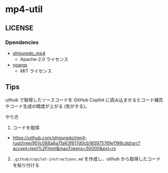 # mp4-util

## LICENSE

### Dpendencies

- [shiguredo_mp4](https://github.com/shiguredo/mp4-rust/tree/develop?tab=Apache-2.0-1-ov-file#readme)
  - Apache-2.0 ライセンス
- [noargs](https://github.com/sile/noargs?tab=MIT-1-ov-file)
  - MIT ライセンス

## Tips

uithub で取得したソースコードを GitHub Copilot に読み込ませるとコード補完やコード生成の精度が上がる (気がする)。

やり方

1. コードを取得
  - https://uithub.com/shiguredo/mp4-rust/tree/951c088a8a7fa63f617d0cb16597576fe1199cdd/src?accept=text%2Fhtml&maxTokens=50000&ext=rs
2. `.github/copilot-instractions.md` を作成し、uithub から取得したコードを貼り付ける
